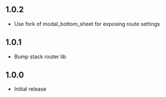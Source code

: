 ## 1.0.2

* Use fork of modal_bottom_sheet for exposing route settings

## 1.0.1

* Bump stack router lib

## 1.0.0

* Initial release
